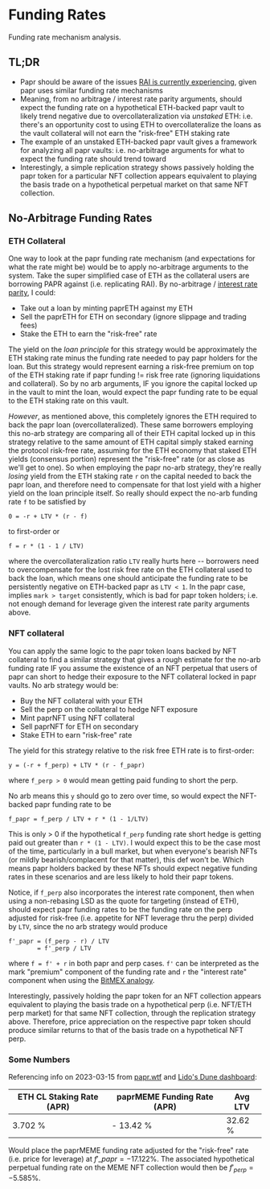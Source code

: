 # Funding Rates

Funding rate mechanism analysis.

## TL;DR

- Papr should be aware of the issues [RAI is currently experiencing](https://community.reflexer.finance/t/can-oracles-double-as-co-stakers-how-rai-like-systems-might-safely-support-staked-eth/397),
given papr uses similar funding rate mechanisms
- Meaning, from no arbitrage / interest rate parity arguments, should expect the funding rate on a hypothetical ETH-backed
papr vault to likely trend negative due to overcollateralization via *unstaked* ETH: i.e. there's an opportunity cost to using
ETH to overcollateralize the loans as the vault collateral will not earn the "risk-free" ETH staking rate
- The example of an unstaked ETH-backed papr vault gives a framework for analyzing all papr vaults: i.e. no-arbitrage arguments for what
to expect the funding rate should trend toward
- Interestingly, a simple replication strategy shows passively holding the papr token for a particular NFT collection appears equivalent to
playing the basis trade on a hypothetical perpetual market on that same NFT collection.


## No-Arbitrage Funding Rates

### ETH Collateral

One way to look at the papr funding rate mechanism (and expectations for what the rate might be) would be to apply no-arbitrage arguments to the system.
Take the super simplified case of ETH as the collateral users are borrowing PAPR against (i.e. replicating RAI).
By no-arbitrage / [interest rate parity](https://en.wikipedia.org/wiki/Interest_rate_parity), I could:

- Take out a loan by minting paprETH against my ETH
- Sell the paprETH for ETH on secondary (ignore slippage and trading fees)
- Stake the ETH to earn the "risk-free" rate

The yield on the *loan principle* for this strategy would be approximately the ETH staking rate minus the funding rate needed
to pay papr holders for the loan. But this strategy would represent earning a risk-free premium on top of the ETH staking rate
if papr funding != risk free rate (ignoring liquidations and collateral). So by no arb arguments, IF you ignore the capital locked
up in the vault to mint the loan, would expect the papr funding rate to be equal to the ETH staking rate on this vault.

*However*, as mentioned above, this completely ignores the ETH required to back the papr loan (overcollateralized). These same
borrowers employing this no-arb strategy are comparing all of their ETH capital locked up in this strategy relative to the same
amount of ETH capital simply staked earning the protocol risk-free rate, assuming for the ETH economy that staked ETH yields (consensus portion)
represent the "risk-free" rate (or as close as we'll get to one). So when employing the papr no-arb strategy, they're really
*losing* yield from the ETH staking rate `r` on the capital needed to back the papr loan, and therefore need to compensate for that
lost yield with a higher yield on the loan principle itself. So really should expect the no-arb funding rate `f` to be satisfied by

```
0 = -r + LTV * (r - f)
```

to first-order or

```
f = r * (1 - 1 / LTV) 
```

where the overcollateralization ratio `LTV` really hurts here -- borrowers need to overcompensate for the lost risk free rate on the
ETH collateral used to back the loan, which means one should anticipate the funding rate to be persistently negative on ETH-backed papr
as `LTV < 1`. In the papr case, implies `mark > target` consistently, which is bad for papr token holders; i.e. not enough demand for leverage
given the interest rate parity arguments above.

### NFT collateral

You can apply the same logic to the papr token loans backed by NFT collateral to find a similar strategy that gives a rough estimate for
the no-arb funding rate IF you assume the existence of an NFT perpetual that users of papr can short to hedge their exposure to the NFT
collateral locked in papr vaults. No arb strategy would be:

- Buy the NFT collateral with your ETH
- Sell the perp on the collateral to hedge NFT exposure
- Mint paprNFT using NFT collateral
- Sell paprNFT for ETH on secondary
- Stake ETH to earn "risk-free" rate

The yield for this strategy relative to the risk free ETH rate is to first-order:

```
y = (-r + f_perp) + LTV * (r - f_papr)
```

where `f_perp > 0` would mean getting paid funding to short the perp.

No arb means this `y` should go to zero over time, so would expect the NFT-backed papr funding rate to be

```
f_papr = f_perp / LTV + r * (1 - 1/LTV)
```

This is only > 0 if the hypothetical `f_perp` funding rate short hedge is getting paid out greater than `r * (1 - LTV)`. I would expect this to be
the case most of the time, particularly in a bull market, but when everyone's bearish NFTs (or mildly bearish/complacent for that matter), this def
won't be. Which means papr holders backed by these NFTs should expect negative funding rates in these scenarios and are less likely to hold their papr
tokens.

Notice, if `f_perp` also incorporates the interest rate component, then when using a non-rebasing LSD as the quote for targeting (instead of ETH),
should expect papr funding rates to be the funding rate on the perp adjusted for risk-free (i.e. appetite for NFT leverage thru the perp) divided by `LTV`,
since the no arb strategy would produce

```
f'_papr = (f_perp - r) / LTV
        = f'_perp / LTV
```

where `f = f' + r` in both papr and perp cases. `f'` can be interpreted as the mark "premium" component of the funding rate and `r` the "interest rate"
component when using the [BitMEX analogy](https://www.bitmex.com/app/perpetualContractsGuide#Funding-Rate-Calculations).

Interestingly, passively holding the papr token for an NFT collection appears equivalent to playing the basis trade on a hypothetical perp (i.e. NFT/ETH perp market)
for that same NFT collection, through the replication strategy above. Therefore, price appreciation on the respective papr token should produce
similar returns to that of the basis trade on a hypothetical NFT perp.

### Some Numbers

Referencing info on 2023-03-15 from [papr.wtf](https://papr.wtf) and [Lido's Dune dashboard](https://dune.com/LidoAnalytical/lido-execution-layer-rewards):

| ETH CL Staking Rate (APR) | paprMEME Funding Rate (APR) |     Avg LTV   |
| ------------------------- | --------------------------- | ------------- |
|     3.702 \%              |    - 13.42 \%               |     32.62 \%  |

Would place the paprMEME funding rate adjusted for the "risk-free" rate (i.e. price for leverage)
at $f'\_{papr} = - 17.122$\%. The associated hypothetical perpetual funding rate on the MEME NFT collection
would then be $f'_{perp} = - 5.585$\%.
